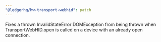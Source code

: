 ```yaml
---
"@ledgerhq/hw-transport-webhid": patch
---
```


Fixes a thrown InvalidStateError DOMException from being thrown when TransportWebHID.open is called on a device with an already open connection.

